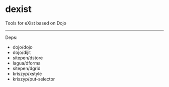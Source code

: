 dexist
======

Tools for eXist based on Dojo

----

Deps:

* dojo/dojo
* dojo/dijit
* sitepen/dstore
* lagua/dforma
* sitepen/dgrid
* kriszyp/xstyle
* kriszyp/put-selector
